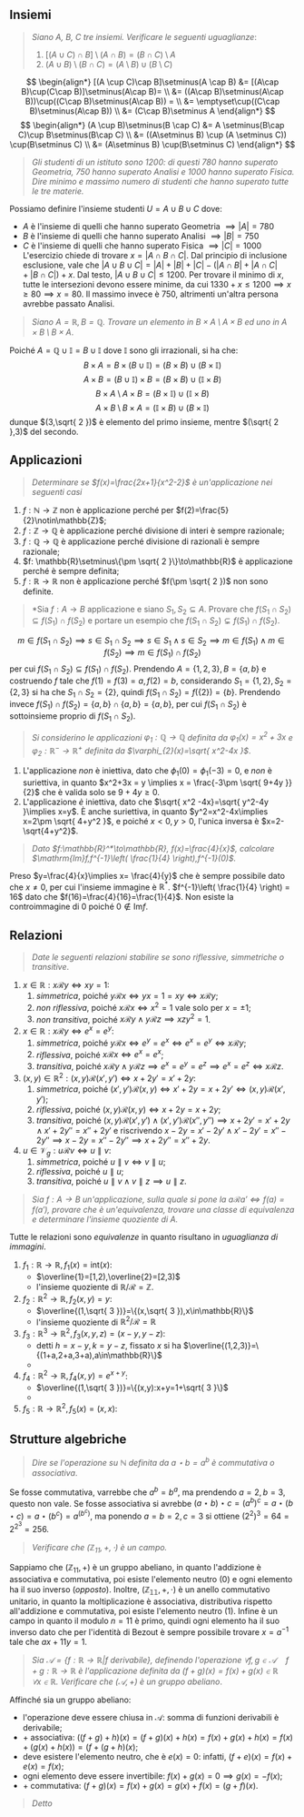 ## Insiemi
> *Siano A, B, C tre insiemi. Verificare le seguenti uguaglianze*:
> 1) $[(A \cup C)\cap B]\setminus(A \cap B) = (B \cap C)\setminus A$
> 2) $(A \cup B)\setminus(B \cap C) = (A\setminus B)\cup(B\setminus C)$

$$
\begin{align*}
[(A \cup C)\cap B]\setminus(A \cap B) &= [(A\cap B)\cup(C\cap B)]\setminus(A\cap B)= \\
&= ((A\cap B)\setminus(A\cap B))\cup((C\cap B)\setminus(A\cap B)) = \\
&= \emptyset\cup((C\cap B)\setminus(A\cap B)) \\
&= (C\cap B)\setminus A
\end{align*}
$$
$$
\begin{align*}
(A \cup B)\setminus(B \cap C) &= A \setminus(B\cap C)\cup B\setminus(B\cap C) \\
&= ((A\setminus B) \cup (A \setminus C)) \cup(B\setminus C) \\ 
&= (A\setminus B) \cup(B\setminus C)
\end{align*}
$$
> *Gli studenti di un istituto sono $1200$: di questi $780$ hanno superato Geometria, $750$ hanno superato Analisi e $1000$ hanno superato Fisica. Dire minimo e massimo numero di studenti che hanno superato tutte le tre materie.*

Possiamo definire l'insieme studenti $U=A\cup B\cup C$ dove:
- $A$ è l'insieme di quelli che hanno superato Geometria $\implies |A|=780$
- $B$ è l'insieme di quelli che hanno superato Analisi $\implies |B|=750$
- $C$ è l'insieme di quelli che hanno superato Fisica $\implies |C|=1000$
L'esercizio chiede di trovare $x=|A\cap B\cap C|$. Dal principio di inclusione esclusione, vale che
$|A\cup B\cup C| = |A|+|B|+|C| - (|A\cap B| + |A\cap C|+|B\cap C|) + x$. Dal testo, $|A\cup B\cup C|\leq 1200$. Per trovare il minimo di $x$, tutte le intersezioni devono essere minime, da cui $1330 + x \leq 1200 \implies x\geq 80\implies x=80$. Il massimo invece è $750$, altrimenti un'altra persona avrebbe passato Analisi.

> *Siano $A=\mathbb{R},B=\mathbb{Q}$. Trovare un elemento in $B\times A \setminus A \times B$ ed uno in $A\times B \setminus B \times A$*.

Poiché $A=\mathbb{Q}\cup\mathbb{I}=B\cup\mathbb{I}$ dove $\mathbb{I}$ sono gli irrazionali, si ha che:
$$
B\times A=B\times(B\cup\mathbb{I})=(B\times B)\cup(B\times \mathbb{I})
$$
$$
A\times B=(B\cup\mathbb{I})\times B=(B\times B)\cup(\mathbb{I}\times B)
$$
$$
B\times A\setminus A\times B= (B\times \mathbb{I}) \cup (\mathbb{I}\times B)
$$
$$
A\times B\setminus B\times A= (\mathbb{I} \times B) \cup (B\times \mathbb{I})
$$
dunque $(3,\sqrt{ 2 })$ è elemento del primo insieme, mentre $(\sqrt{ 2 },3)$ del secondo.
## Applicazioni
> *Determinare se $f(x)=\frac{2x+1}{x^2-2}$ è un'applicazione nei seguenti casi*

1) $f: \mathbb{N}\to\mathbb{Z}$ non è applicazione perché per $f(2)=\frac{5}{2}\notin\mathbb{Z}$;
2) $f: \mathbb{Z}\to\mathbb{Q}$ è applicazione perché divisione di interi è sempre razionale;
3) $f: \mathbb{Q}\to\mathbb{Q}$ è applicazione perché divisione di razionali è sempre razionale;
4) $f: \mathbb{R}\setminus\{\pm \sqrt{ 2 }\}\to\mathbb{R}$ è applicazione perché è sempre definita;
5) $f: \mathbb{R}\to\mathbb{R}$ non è applicazione perché $f(\pm \sqrt{ 2 })$ non sono definite.

> *Sia $f:A\to B$ applicazione e siano $S_1,S_2\subseteq A$. Provare che $f(S_1\cap S_{2})\subseteq f(S_{1})\cap f(S_{2})$ e portare un esempio che $f(S_1\cap S_{2})\subsetneq f(S_{1})\cap f(S_{2})$.

$$
m \in f(S_1\cap S_2)\implies s\in{S_{1} \cap S_{2}} \implies s\in S_{1}\land s\in S_{2} \implies m \in f(S_{1})\land m\in f(S_{2}) \implies m \in f(S_{1})\cap f(S_{2})
$$
per cui $f(S_1 \cap S_2)\subseteq f(S_{1})\cap f(S_{2})$. Prendendo $A=\{1,2,3\}, B=\{a,b\}$ e costruendo $f$ tale che $f(1) = f(3) = a, f(2)=b$, considerando $S_1 = \{1,2\}, S_2=\{2,3\}$ si ha che $S_1\cap S_{2}=\{2\}$, quindi $f(S_{1}\cap S_{2}) = f(\{2\}) = \{b\}$. Prendendo invece $f(S_1)\cap f(S_{2})=\{a,b\}\cap\{a,b\} = \{a,b\}$, per cui $f(S_{1}\cap S_{2})$ è sottoinsieme proprio di $f(S_{1}\cap S_{2})$.

> *Si considerino le applicazioni $\varphi_{1}:\mathbb{Q}\to\mathbb{Q}$ definita da $\varphi_{1}(x)=x^2+3x$ e $\varphi_{2}:\mathbb{R}^-\to\mathbb{R}^+$ definita da $\varphi_{2}(x)=\sqrt{ x^2-4x }$*.

1) L'applicazione *non* è iniettiva, dato che $\phi_1(0)=\phi_1(-3)=0$, e *non* è suriettiva, in quanto $x^2+3x = y \implies x = \frac{-3\pm \sqrt{ 9+4y }}{2}$ che è valida solo se $9+4y\geq {0}$.
2) L'applicazione *è* iniettiva, dato che $\sqrt{ x^2 -4x}=\sqrt{ y^2-4y }\implies x=y$. È anche suriettiva, in quanto $y^2=x^2-4x\implies x=2\pm \sqrt{ 4+y^2 }$, e poiché $x < 0, y>0$, l'unica inversa è $x=2-\sqrt{4+y^2}$.

> *Dato $f:\mathbb{R}^*\to\mathbb{R}, f(x)=\frac{4}{x}$, calcolare $\mathrm{Im}f,f^{-1}\left( \frac{1}{4} \right),f^{-1}(0)$.*

Preso $y=\frac{4}{x}\implies x= \frac{4}{y}$ che è sempre possibile dato che $x\neq 0$, per cui l'insieme immagine è $\mathbb{R}^*$. $f^{-1}\left( \frac{1}{4} \right) = 16$ dato che $f(16)=\frac{4}{16}=\frac{1}{4}$. Non esiste la controimmagine di $0$ poiché $0\notin\mathrm{Im}f$.
## Relazioni
> *Date le seguenti relazioni stabilire se sono riflessive, simmetriche o transitive*.

1) $x\in\mathbb{R}:x\mathcal{R}y\iff xy=1$:
	1) *simmetrica*, poiché $y\mathcal{R}x\iff yx=1=xy \iff x\mathcal{R}y$;
	2) *non riflessiva*, poiché $x\mathcal{R}x\iff x^2=1$ vale solo per $x=\pm1$;
	3) *non transitiva*, poiché $x\mathcal{R}y \land y\mathcal{R}z \implies xzy^2=1$.
2) $x\in\mathbb{R}:x\mathcal{R}y\iff e^x=e^y$:
	1) *simmetrica*, poiché $y\mathcal{R}x\iff e^y=e^x\iff e^x=e^y\iff x\mathcal{R}y$;
	2) *riflessiva*, poiché $x\mathcal{R}x\iff e^x=e^x$;
	3) *transitiva*, poiché $x\mathcal{R}y \land y\mathcal{R}z \implies e^x=e^y=e^z \implies e^x=e^z\iff x\mathcal{R}z$.
3) $(x,y)\in\mathbb{R}^2:(x,y)\mathcal{R}(x',y')\iff x+2y'=x'+2y$:
	1) *simmetrica*, poiché $(x',y')\mathcal{R}(x,y)\iff x'+2y=x+2y' \iff (x,y)\mathcal{R}(x',y')$;
	2) *riflessiva*, poiché $(x,y)\mathcal{R}(x,y)\iff x+2y=x+2y$;
	3) *transitiva*, poiché $(x,y)\mathcal{R}(x',y') \land (x',y')\mathcal{R}(x'',y'') \implies x+2y'=x'+2y\land x'+2y''=x''+2y'$ e riscrivendo $x-2y=x'-2y'\land x'-2y'=x''-2y'' \implies x-2y=x''-2y''\implies x+2y''=x''+2y$.
4) $u\in\mathcal{V}_{g}:u\mathcal{R}v\iff u\parallel v$:
	1) *simmetrica*, poiché $u\parallel v\iff v\parallel u$;
	2) *riflessiva*, poiché $u\parallel u$;
	3) *transitiva*, poiché $u\parallel v\land v\parallel z\implies u\parallel z$.

> *Sia $f:A\to B$ un'applicazione, sulla quale si pone la $a\mathcal{R}a'\iff f(a)=f(a')$, provare che è un'equivalenza, trovare una classe di equivalenza e determinare l'insieme quoziente di A.*

Tutte le relazioni sono *equivalenze* in quanto risultano in *uguaglianza di immagini*.
1) $f_1:\mathbb{R}\to\mathbb{R}, f_{1}(x)=\text{int}(x)$:
	- $\overline{1}=[1,2),\overline{2}=[2,3)$
	- l'insieme quoziente di $\mathbb{R}/\mathcal{R}=\mathbb{Z}$.
2) $f_2:\mathbb{R}^2\to\mathbb{R}, f_{2}(x,y)=y$:
	- $\overline{(1,\sqrt{ 3 })}=\{(x,\sqrt{ 3 }),x\in\mathbb{R}\}$
	- l'insieme quoziente di $\mathbb{R}^2/\mathcal{R}=\mathbb{R}$
3) $f_3:\mathbb{R}^3\to\mathbb{R}^2, f_{3}(x,y,z)=(x-y, y-z)$: 
	- detti $h=x-y,k=y-z$, fissato $x$ si ha $\overline{(1,2,3)}=\{(1+a,2+a,3+a),a\in\mathbb{R}\}$
	- 
4) $f_4:\mathbb{R}^2\to\mathbb{R}, f_{4}(x,y)=e^{x+y}$: 
	- $\overline{(1,\sqrt{ 3 })}=\{(x,y):x+y=1+\sqrt{ 3 }\}$
	- 
5) $f_5:\mathbb{R}\to\mathbb{R}^2, f_{5}(x)=(x,x)$: 

## Strutture algebriche
> *Dire se l'operazione su $\mathbb{N}$ definita da $a\star b=a^b$ è commutativa o associativa*.

Se fosse commutativa, varrebbe che $a^b=b^a$, ma prendendo $a=2,b=3$, questo non vale. Se fosse associativa si avrebbe $(a \star b) \star c = (a^b)^c = a\star(b\star c)=a\star(b^c)=a^{(b^c)}$, ma ponendo $a=b=2, c=3$ si ottiene $(2^2)^3=64=2^{2^3}=256$.

> *Verificare che $(\mathbb{Z}_{11},+,\cdot)$ è un campo.*

Sappiamo che $(\mathbb{Z}_{11},+)$ è un gruppo abeliano, in quanto l'addizione è associativa e commutativa, poi esiste l'elemento neutro ($0$) e ogni elemento ha il suo inverso (*opposto*). Inoltre, $(\mathbb{Z_{11}},+,\cdot)$ è un anello commutativo unitario, in quanto la moltiplicazione è associativa, distributiva rispetto all'addizione e commutativa, poi esiste l'elemento neutro (1). Infine è un campo in quanto il modulo $n=11$ è primo, quindi ogni elemento ha il suo inverso dato che per l'identità di Bezout è sempre possibile trovare $x=a^{-1}$ tale che $ax+11y=1$.

> *Sia $\mathcal{A}=\{f:\mathbb{R}\to\mathbb{R}|f\text{ derivabile}\}$, definendo l'operazione $\forall f,g \in \mathcal{A}\quad f+g:\mathbb{R}\to\mathbb{R}$ è l'applicazione definita da $(f+g)(x)=f(x)+g(x) \in \mathbb{R}\quad \forall x \in \mathbb{R}$. Verificare che $(\mathcal{A, +})$ è un gruppo abeliano*.

Affinché sia un gruppo abeliano:
- l'operazione deve essere chiusa in $\mathcal{A}$: somma di funzioni derivabili è derivabile;
- $+$ associativa: $((f+g)+h)(x)=(f+g)(x)+h(x) = f(x)+g(x)+h(x) = f(x) + (g(x)+h(x)) = (f+(g+h)(x)$;
- deve esistere l'elemento neutro, che è $e(x)=0$: infatti, $(f+e)(x)=f(x)+e(x)=f(x)$;
- ogni elemento deve essere invertibile: $f(x)+g(x)=0\implies g(x)=-f(x)$;
- $+$ commutativa: $(f+g)(x)=f(x)+g(x)=g(x)+f(x)=(g+f)(x)$.

> *Detto $\mathcal{}$*